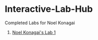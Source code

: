 # Interactive-Lab-Hub

Completed Labs for Noel Konagai

1. [Noel Konagai's Lab 1](https://github.com/noelkonagai/IDD-Fa18-Lab1/blob/master/README.md)
